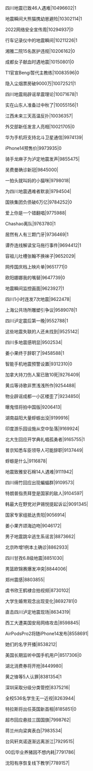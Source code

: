 四川地震已致46人遇难|10496602|1

地震瞬间大熊猫携幼崽避险|10302114|1

2022网络安全宣传周|10294937|0

行车记录仪中的地震瞬间|10211226|1

湘雅二院15名医护违规|10206162|0

成都女子献血时遇地震|10150801|0

T1官宣Bengi暂代主教练|10083596|0

隐入尘烟票房破9000万|10072521|1

四川地震局辟谣旱震理论|10071678|1

实在山东人准备过中秋了|10055156|1

江西未来三天高温反扑|10036357|

外交部新任发言人亮相|10021705|0

华为手机将支持北斗卫星通信|9974139|

iPhone14预售价|9973935|0

骑手龙麻子为泸定地震发声|9855475|

吴费曼确诊新冠|9845000|

一拍头就叫妈的小猫咪|9798018|

为四川地震遇难者默哀|9794504|

国铁集团负债破6万亿|9784252|0

爱上你是一个错翻唱|9775988|

Chashao离队|9763780|1

居然有人有三颗门牙|9736469|1

谭乔连线解读宝马拖行事件|9694412|1

容祖儿吐槽张翰不换袜子|9652029|

网传国庆档上映片单|9651771|0

欧阳娜娜我的嘴替|9647739|0

地震瞬间监控画面|9623927|1

四川1小时连发7次地震|9622478|

上海公共场所雕塑引争议|9589078|1

四川泸定震后第一晚|9552788|1

这些地震失联的人还未找到|9525142|

四川多地震感明显|9502534|

姜小果终于辞职了|9458588|1

智能手机地震预警设置|9312310|0

加拿大持刀伤人案已致10死|9276409|

黄瓜等诗歌非贾浅浅所作|9254488|

物业辟谣成都一小区楼歪了|9234850|

曝鬼怪将拍中国版|9206413|

湖南益阳大量蜉蝣出没|9199916|

印度游乐园设施从空中坠落|9169924|

北大生回应开学典礼唱孤勇者|9165755|1

普京知悉车臣领导人可能辞职|9137449|

蜉蝣是什么|9116878|

地震致雅安石棉14人遇难|9111942|

四川绵竹回应出现蝙蝠群|9109573|

特朗普指责拜登是国家的敌人|9104597|

韩最大在野党对尹锡悦提起诉讼|9091345|

国家专家组抵达贵阳|9056914|

姜小果齐颂海边吻|9046172|

男子地震跳伞逃生系谣言|8873662|

北京昨增1例本土确诊|8862933|

四川甘孜6.8级地震|8851030|

男篮欧锦赛爆发冲突|8844006|

郑州震感|8803855|

虞书欣王鹤棣合拍视频|8730102|

大学生婚育观念出现变化|8692781|0

直击四川泸定地震现场|8634319|

西工大遭美国安局网络攻击|8598845|

AirPodsPro2将随iPhone14发布|8558691|

她们的名字开播|8538212|

美国长期监听中国手机用户|8517306|0

湖北消费券将开抢|8449980|

黄之锋等5人认罪|8381354|1

深圳采取分级分类管控|8375216|

全校536名学生无一近视|8263944|

特拉斯将出任英国新首相|8185851|0

超市回应悬挂三国国旗|7998762|

蒋兰州向梁爽表白|7983534|

台风轩岚诺逐渐远离浙江|7929515|

00后毕业养猪因不想内耗|7791786|

沈阳有序恢复线下教学|7789157|

